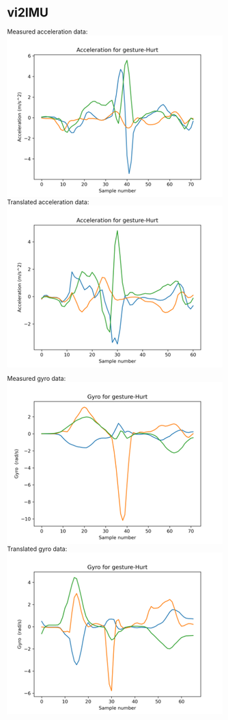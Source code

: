 # vi2IMU


Measured acceleration data:
![alt text](https://github.com/mobicom22/vi2IMU/blob/main/IMU_data_plots/hurt/hurt_accl_measured_1.png)
Translated acceleration data:
![alt text](https://github.com/mobicom22/vi2IMU/blob/main/IMU_data_plots/hurt/hurt_accl_translated_1.png)

Measured gyro data:
![alt text](https://github.com/mobicom22/vi2IMU/blob/main/IMU_data_plots/hurt/hurt_gyro_measured_1.png)
Translated gyro data:
![alt text](https://github.com/mobicom22/vi2IMU/blob/main/IMU_data_plots/hurt/hurt_gyro_translated_1.png)
